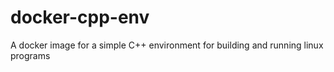 # docker-cpp-env
A docker image for a simple C++ environment for building and running linux programs 
